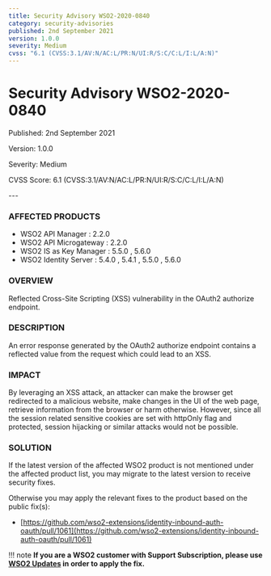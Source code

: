 ```yaml
---
title: Security Advisory WSO2-2020-0840
category: security-advisories
published: 2nd September 2021
version: 1.0.0
severity: Medium
cvss: "6.1 (CVSS:3.1/AV:N/AC:L/PR:N/UI:R/S:C/C:L/I:L/A:N)"
---
```


# Security Advisory WSO2-2020-0840

<p class="doc-info">Published: 2nd September 2021</p>
<p class="doc-info">Version: 1.0.0</p>
<p class="doc-info">Severity: Medium</p>
<p class="doc-info">CVSS Score: 6.1 (CVSS:3.1/AV:N/AC:L/PR:N/UI:R/S:C/C:L/I:L/A:N)</p>
---

### AFFECTED PRODUCTS
* WSO2 API Manager : 2.2.0
* WSO2 API Microgateway : 2.2.0
* WSO2 IS as Key Manager : 5.5.0 , 5.6.0
* WSO2 Identity Server : 5.4.0 , 5.4.1 , 5.5.0 , 5.6.0


### OVERVIEW
Reflected Cross-Site Scripting (XSS) vulnerability in the OAuth2 authorize endpoint.


### DESCRIPTION
An error response generated by the OAuth2 authorize endpoint contains a reflected value from the request which could lead to an XSS.


### IMPACT
By leveraging an XSS attack, an attacker can make the browser get redirected to a malicious website, make changes in the UI of the web page, retrieve information from the browser or harm otherwise. However, since all the session related sensitive cookies are set with httpOnly flag and protected, session hijacking or similar attacks would not be possible.


### SOLUTION
If the latest version of the affected WSO2 product is not mentioned under the affected product list, you may migrate to the latest version to receive security fixes.

Otherwise you may apply the relevant fixes to the product based on the public fix(s):

* [https://github.com/wso2-extensions/identity-inbound-auth-oauth/pull/1061](https://github.com/wso2-extensions/identity-inbound-auth-oauth/pull/1061)


!!! note
    **If you are a WSO2 customer with Support Subscription, please use [WSO2 Updates](https://wso2.com/updates/) in order to apply the fix.**
